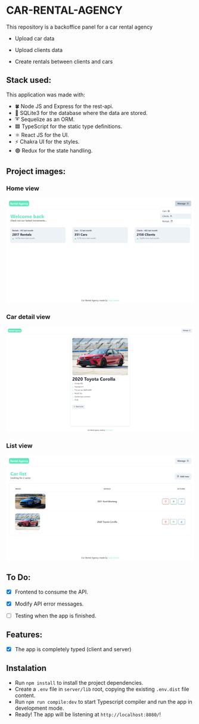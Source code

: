 # CAR-RENTAL-AGENCY

This repository is a backoffice panel for a car rental agency

* Upload car data

* Upload clients data

* Create rentals between clients and cars

## Stack used:
This application was made with:

* 🍀 Node JS and Express for the rest-api.
* 💾 SQLite3 for the database where the data are stored.
* ➰ Sequelize as an ORM.
* 🟦 TypeScript for the static type definitions.
* ⚛️ React JS for the UI.
* ⚡️ Chakra UI for the styles.
* 🟣 Redux for the state handling.

## Project images: 

### Home view
![home-view](/img/home.png)

### Car detail view
![car-view](/img/car.png)

### List view
![car-list](/img/list.png)

## To Do: 

- [x] Frontend to consume the API.

- [x] Modify API error messages.

- [ ] Testing when the app is finished.


## Features: 

- [x] The app is completely typed (client and server)

## Instalation

- Run ```npm install``` to install the project dependencies.
- Create a ```.env``` file in ```server/lib``` root, copying the existing ```.env.dist``` file content.
- Run ```npm run compile:dev``` to start Typescript compiler and run the app in development mode.
- Ready! The app will be listening at ```http://localhost:8080/```!  


